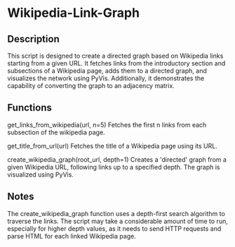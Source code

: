 # Wikipedia-Link-Graph
## Description
This script is designed to create a directed graph based on Wikipedia links starting from a given URL. It fetches links from the introductory section and subsections of a Wikipedia page, adds them to a directed graph, and visualizes the network using PyVis. Additionally, it demonstrates the capability of converting the graph to an adjacency matrix.




## Functions
get_links_from_wikipedia(url, n=5)
Fetches the first n links from each subsection of the wikipedia page.

get_title_from_url(url)
Fetches the title of a Wikipedia page using its URL.

create_wikipedia_graph(root_url, depth=1)
Creates a 'directed' graph from a given Wikipedia URL, following links up to a specified depth. The graph is visualized using PyVis.

## Notes
The create_wikipedia_graph function uses a depth-first search algorithm to traverse the links.
The script may take a considerable amount of time to run, especially for higher depth values, as it needs to send HTTP requests and parse HTML for each linked Wikipedia page.
